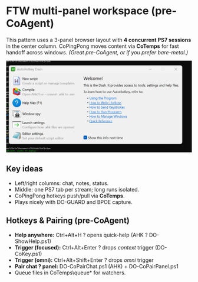 # FTW multi-panel workspace (pre-CoAgent)

This pattern uses a 3-panel browser layout with **4 concurrent PS7 sessions** in the center column.
CoPingPong moves content via **CoTemps** for fast handoff across windows. *(Great pre-CoAgent, or if you prefer bare-metal.)*

![Three-panel layout](../assets/three-panel-layout.png)

## Key ideas
- Left/right columns: chat, notes, status.
- Middle: one PS7 tab per stream; long runs isolated.
- CoPingPong hotkeys push/pull via **CoTemps**.
- Plays nicely with DO-GUARD and BPOE capture.
## Hotkeys & Pairing (pre-CoAgent)
- **Help anywhere:** Ctrl+Alt+H ? opens quick-help (AHK ? DO-ShowHelp.ps1)
- **Trigger (focused):** Ctrl+Alt+Enter ? drops *context* trigger (DO-CoKey.ps1)
- **Trigger (omni):** Ctrl+Alt+Shift+Enter ? drops *omni* trigger
- **Pair chat ? panel:** DO-CoPairChat.ps1 (AHK) + DO-CoPairPanel.ps1
- Queue files in CoTemps\queue\* for watchers.
